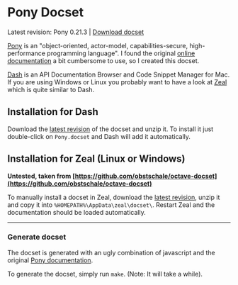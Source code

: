 # Pony Docset

Latest revision: Pony 0.21.3 | [Download docset](https://github.com/ergl/pony-docset/releases/download/0.21.3.1/Pony.docset.zip)

[Pony](https://www.ponylang.org) is an "object-oriented, actor-model,
capabilities-secure, high-performance programming language". I found the
original [online documentation](https://stdlib.ponylang.org) a bit cumbersome to use,
so I created this docset.

[Dash](https://kapeli.com/dash) is an API Documentation Browser and Code Snippet
Manager for Mac. If you are using Windows or Linux you probably want to have a
look at [Zeal](https://zealdocs.org) which is quite similar to Dash.

## Installation for Dash

Download the [latest revision](https://github.com/ergl/pony-docset/releases) of
the docset and unzip it. To install it just double-click on `Pony.docset` and
Dash will add it automatically.

## Installation for Zeal (Linux or Windows)

**Untested, taken from [https://github.com/obstschale/octave-docset](https://github.com/obstschale/octave-docset)**

To manually install a docset in Zeal, download the [latest revision](https://github.com/ergl/pony-docset/releases),
unzip it and copy it into `%HOMEPATH%\AppData\zeal\docset\`.
Restart Zeal and the documentation should be loaded automatically.

---

### Generate docset

The docset is generated with an ugly combination of javascript and the original
[Pony documentation](https://stdlib.ponylang.org).

To generate the docset, simply run `make`. (Note: It will take a while).
